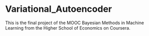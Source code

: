 # Variational_Autoencoder
This is the final project of the MOOC Bayesian Methods in Machine Learning from the Higher School of Economics on Coursera.
